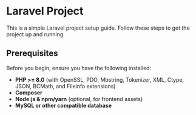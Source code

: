 # Laravel Project

This is a simple Laravel project setup guide. Follow these steps to get the project up and running.

## Prerequisites

Before you begin, ensure you have the following installed:

- **PHP >= 8.0** (with OpenSSL, PDO, Mbstring, Tokenizer, XML, Ctype, JSON, BCMath, and Fileinfo extensions)
- **Composer**
- **Node.js & npm/yarn** (optional, for frontend assets)
- **MySQL or other compatible database**

